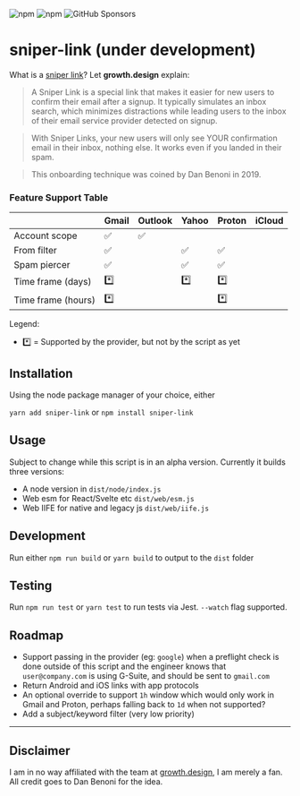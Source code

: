 ![npm](https://img.shields.io/npm/v/sniper-link) ![npm](https://img.shields.io/npm/dm/sniper-link) ![GitHub Sponsors](https://img.shields.io/github/sponsors/taitems)

# sniper-link (under development)

What is a [sniper link](https://growth.design/sniper-link)? Let **growth.design** explain:

> A Sniper Link is a special link that makes it easier for new users to confirm their email after a signup. It typically simulates an inbox search, which minimizes distractions while leading users to the inbox of their email service provider detected on signup.

>With Sniper Links, your new users will only see YOUR confirmation email in their inbox, nothing else. It works even if you landed in their spam.

> This onboarding technique was coined by Dan Benoni in 2019.

### Feature Support Table

|                      | Gmail | Outlook | Yahoo | Proton | iCloud |
|----------------------|-------|---------|-------|--------|--------|
| Account scope        | ✅    | ✅       |       |        |        |
| From filter          | ✅    |         | ✅     | ✅     |        |
| Spam piercer         | ✅    |         | ✅     | ✅     |        |
| Time frame (days)    | *️⃣    |         | *️⃣     | *️⃣     |        |
| Time frame (hours)   | *️⃣    |         |       | *️⃣      |        |

Legend:

- *️⃣ = Supported by the provider, but not by the script as yet

## Installation

Using the node package manager of your choice, either

`yarn add sniper-link` or `npm install sniper-link`

## Usage

Subject to change while this script is in an alpha version. Currently it builds three versions:

- A node version in `dist/node/index.js`
- Web esm for React/Svelte etc `dist/web/esm.js`
- Web IIFE for native and legacy js `dist/web/iife.js`

## Development
Run either `npm run build` or `yarn build` to output to the `dist` folder

## Testing
Run `npm run test` or `yarn test` to run tests via Jest. `--watch` flag supported.

## Roadmap
- Support passing in the provider (eg: `google`) when a preflight check is done outside of this script and the engineer knows that `user@company.com` is using G-Suite, and should be sent to `gmail.com`
- Return Android and iOS links with app protocols
- An optional override to support `1h` window which would only work in Gmail and Proton, perhaps falling back to `1d` when not supported?
- Add a subject/keyword filter (very low priority)

-----

## Disclaimer

I am in no way affiliated with the team at [growth.design](https://growth.design), I am merely a fan. All credit goes to Dan Benoni for the idea.
